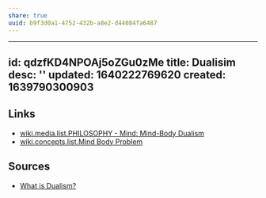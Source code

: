 ```yaml
---
share: true
uuid: b9f3d0a1-4752-432b-a8e2-d44084fa6487
---
```

---
id: qdzfKD4NPOAj5oZGu0zMe
title: Dualisim
desc: ''
updated: 1640222769620
created: 1639790300903
---

## Links

* [wiki.media.list.PHILOSOPHY - Mind: Mind-Body Dualism](/undefined)
* [wiki.concepts.list.Mind Body Problem](/undefined)

## Sources

* [What is Dualism?](https://slife.org/dualism/)
